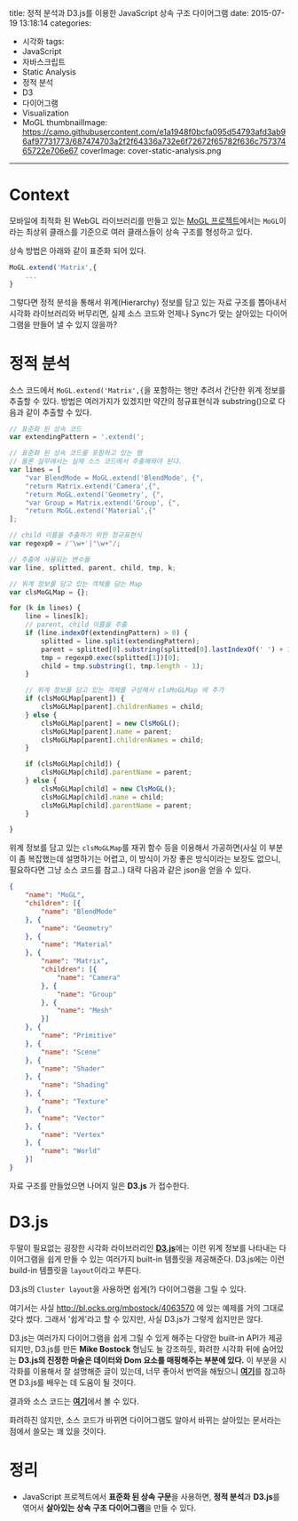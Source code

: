 title: 정적 분석과 D3.js를 이용한 JavaScript 상속 구조 다이어그램
date: 2015-07-19 13:18:14
categories:
  - 시각화
tags:
  - JavaScript
  - 자바스크립트
  - Static Analysis
  - 정적 분석
  - D3
  - 다이어그램
  - Visualization
  - MoGL
thumbnailImage: https://camo.githubusercontent.com/e1a1948f0bcfa095d54793afd3ab96af97731773/687474703a2f2f64336a732e6f72672f65782f636c75737465722e706e67
coverImage: cover-static-analysis.png
---
# Context

모바일에 최적화 된 WebGL 라이브러리를 만들고 있는 [MoGL 프로젝트](https://github.com/projectBS/MoGL)에서는 `MoGL`이라는 최상위 클래스를 기준으로 여러 클래스들이 상속 구조를 형성하고 있다.

상속 방법은 아래와 같이 표준화 되어 있다.

```javascript
MoGL.extend('Matrix',{
    ...
}
```

그렇다면 정적 분석을 통해서 위계(Hierarchy) 정보를 담고 있는 자료 구조를 뽑아내서 시각화 라이브러리와 버무리면, 실제 소스 코드와 언제나 Sync가 맞는 살아있는 다이어그램을 만들어 낼 수 있지 않을까?

# 정적 분석

소스 코드에서 `MoGL.extend('Matrix',{`을 포함하는 행만 추려서 간단한 위계 정보를 추출할 수 있다.
방법은 여러가지가 있겠지만 약간의 정규표현식과 substring()으로 다음과 같이 추출할 수 있다.

```javascript
// 표준화 된 상속 코드
var extendingPattern = '.extend(';

// 표준화 된 상속 코드를 포함하고 있는 행
// 물론 실무에서는 실제 소스 코드에서 추출해와야 된다.
var lines = [
    "var BlendMode = MoGL.extend('BlendMode', {",
    "return Matrix.extend('Camera',{",
    "return MoGL.extend('Geometry', {",
    "var Group = Matrix.extend('Group', {",
    "return MoGL.extend('Material',{"
];

// child 이름을 추출하기 위한 정규표현식
var regexp0 = /'\w+'|"\w+"/;

// 추출에 사용되는 변수들
var line, splitted, parent, child, tmp, k;

// 위계 정보를 담고 있는 객체를 담는 Map
var clsMoGLMap = {};

for (k in lines) {
    line = lines[k];
    // parent, child 이름을 추출
    if (line.indexOf(extendingPattern) > 0) {
        splitted = line.split(extendingPattern);
        parent = splitted[0].substring(splitted[0].lastIndexOf(' ') + 1);
        tmp = regexp0.exec(splitted[1])[0];
        child = tmp.substring(1, tmp.length - 1);
    }

    // 위계 정보를 담고 있는 객체를 구성해서 clsMoGLMap 에 추가
    if (clsMoGLMap[parent]) {
        clsMoGLMap[parent].childrenNames = child;
    } else {
        clsMoGLMap[parent] = new ClsMoGL();
        clsMoGLMap[parent].name = parent;
        clsMoGLMap[parent].childrenNames = child;
    }

    if (clsMoGLMap[child]) {
        clsMoGLMap[child].parentName = parent;
    } else {
        clsMoGLMap[child] = new ClsMoGL();
        clsMoGLMap[child].name = child;
        clsMoGLMap[child].parentName = parent;
    }

}
```

위계 정보를 담고 있는 `clsMoGLMap`를 재귀 함수 등을 이용해서 가공하면(사실 이 부분이 좀 복잡했는데 설명하기는 어렵고, 이 방식이 가장 좋은 방식이라는 보장도 없으니, 필요하다면 그냥 소스 코드를 참고..) 대략 다음과 같은 json을 얻을 수 있다.

```json
{
    "name": "MoGL",
    "children": [{
        "name": "BlendMode"
    }, {
        "name": "Geometry"
    }, {
        "name": "Material"
    }, {
        "name": "Matrix",
        "children": [{
            "name": "Camera"
        }, {
            "name": "Group"
        }, {
            "name": "Mesh"
        }]
    }, {
        "name": "Primitive"
    }, {
        "name": "Scene"
    }, {
        "name": "Shader"
    }, {
        "name": "Shading"
    }, {
        "name": "Texture"
    }, {
        "name": "Vector"
    }, {
        "name": "Vertex"
    }, {
        "name": "World"
    }]
}
```

자료 구조를 만들었으면 나머지 일은 **D3.js** 가 접수한다.


# D3.js

두말이 필요없는 굉장한 시각화 라이브러리인 [**D3.js**](https://github.com/mbostock/d3/wiki/Gallery)에는 이런 위계 정보를 나타내는 다이어그램을 쉽게 만들 수 있는 여러가지 built-in 템플릿을 제공해준다. D3.js에는 이런 build-in 템플릿을 `layout`이라고 부른다.

D3.js의 `Cluster layout`을 사용하면 쉽게(?) 다이어그램을 그릴 수 있다.

여기서는 사실 http://bl.ocks.org/mbostock/4063570 에 있는 예제를 거의 그대로 갖다 썼다. 그래서 '쉽게'라고 할 수 있지만, 사실 D3.js가 그렇게 쉽지만은 않다.

D3.js는 여러가지 다이어그램을 쉽게 그릴 수 있게 해주는 다양한 built-in API가 제공되지만, D3.js를 만든 **Mike Bostock** 형님도 늘 강조하듯, 화려한 시각화 뒤에 숨어있는 **D3.js의 진정한 마술은 데이터와 Dom 요소를 매핑해주는 부분에 있다.** 이 부분을 시각화를 이용해서 잘 설명해준 글이 있는데, 너무 좋아서 번역을 해뒀으니 [**여기**](http://hanmomhanda.github.io/Docs/d3/How-Selections-Work.html)를 참고하면 D3.js를 배우는 데 도움이 될 것이다.

결과와 소스 코드는 [**여기**](http://projectbs.github.io/MoGL/lab/diagram/index.html)에서 볼 수 있다.

화려하진 않지만, 소스 코드가 바뀌면 다이어그램도 알아서 바뀌는 살아있는 문서라는 점에서 쓸모는 꽤 있을 것이다.


# 정리

- JavaScript 프로젝트에서 **표준화 된 상속 구문**을 사용하면, **정적 분석**과 **D3.js**를 엮어서 **살아있는 상속 구조 다이어그램**을 만들 수 있다.
